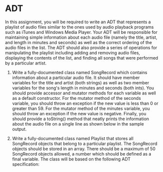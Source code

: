 ADT
===

In this assignment, you will be required to write an ADT that represents a playlist of audio files similar to the ones used by audio playback programs such as iTunes and Windows Media Player. Your ADT will be responsible for maintaining simple information about each audio file (namely the title, artist, and length in minutes and seconds) as well as the correct ordering of the audio files in the list. The ADT should also provide a series of operations for manipulating the playlist including adding and removing audio files, displaying the contents of the list, and finding all songs that were performed by a particular artist.

1. Write a fully-documented class named SongRecord which contains information about a particular audio file. It should have member variables for the title and artist (both strings) as well as two member variables for the song's length in minutes and seconds (both ints). You should provide accessor and mutator methods for each variable as well as a default constructor. For the mutator method of the seconds variable, you should throw an exception if the new value is less than 0 or greater than 59. For the mutator method of the minutes variable, you should throw an exception if the new value is negative. Finally, you should provide a toString() method that neatly prints the information about the audio file on a single line as shown below in the sample output.

2. Write a fully-documented class named Playlist that stores all SongRecord objects that belong to a particular playlist. The SongRecord objects should be stored in an array. There should be a maximum of 50 SongRecord objects allowed, a number which should be defined as a final variable. The class will be based on the following ADT specification:
